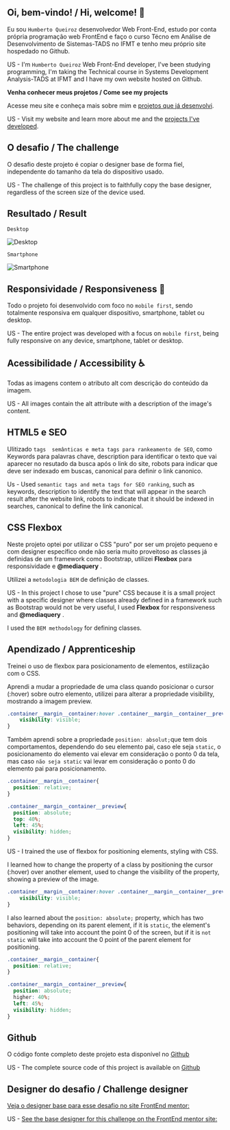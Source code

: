 ## Oi, bem-vindo! / Hi, welcome! 👋

Eu sou `Humberto Queiroz` desenvolvedor Web Front-End, estudo por conta própria programação web FrontEnd e faço o curso Técno em Análise de Desenvolvimento de Sistemas-TADS no IFMT e tenho meu próprio site hospedado no Github.

US - I'm `Humberto Queiroz` Web Front-End developer, I've been studying programming, I'm taking the Technical course in Systems Development Analysis-TADS at IFMT and I have my own website hosted on Github.

**Venha conhecer meus projetos / Come see my projects** 

Acesse meu site e conheça mais sobre mim e [projetos que já desenvolvi](https://humbertoqueiroz.github.io/).

US - Visit my website and learn more about me and the [projects I've developed](https://humbertoqueiroz.github.io/).

## O desafio / The challenge

O desafio deste projeto é copiar o designer base de forma fiel, independente do tamanho da tela do dispositivo usado.


US - The challenge of this project is to faithfully copy the base designer, regardless of the screen size of the device used.

## Resultado / Result

`Desktop`

![Desktop](./MeuProjetoDesktop.png)

`Smartphone`

![Smartphone](./MeuProjetoSmartphone.png)



## Responsividade / Responsiveness 📲

Todo o projeto foi desenvolvido com foco no `mobile first`, sendo totalmente responsiva em qualquer dispositivo, smartphone, tablet ou desktop. 

US - The entire project was developed with a focus on `mobile first`, being fully responsive on any device, smartphone, tablet or desktop.

## Acessibilidade / Accessibility ♿

Todas as imagens contem o atributo alt com descrição do conteúdo da imagem.

US - All images contain the alt attribute with a description of the image's content.

## HTML5 e SEO

Ulitizado `tags  semânticas e meta tags para rankeamento de SEO`, como Keywords para palavras chave, description para identificar o texto que vai aparecer no resutado da busca após o link do site, robots para indicar que deve ser indexado em buscas, canonical para definir o link canonico. 

Us - Used `semantic tags and meta tags for SEO ranking`, such as keywords, description to identify the text that will appear in the search result after the website link, robots to indicate that it should be indexed in searches, canonical to define the link canonical.

## CSS Flexbox

Neste projeto optei por utilizar o CSS "puro" por ser um projeto pequeno e com designer específico onde não seria muito proveitoso as classes já definidas de um framework como Bootstrap, utilizei **Flexbox** para responsividade e **@mediaquery** .

Utilizei a `metodologia BEM` de definição de classes. 

US - In this project I chose to use "pure" CSS because it is a small project with a specific designer where classes already defined in a framework such as Bootstrap would not be very useful, I used **Flexbox** for responsiveness and **@mediaquery** .

I used the `BEM methodology` for defining classes.

## Apendizado / Apprenticeship 

Treinei o uso de flexbox para posicionamento de elementos, estilização com o CSS.

Aprendi a mudar a propriedade de uma class quando posicionar o cursor (:hover) sobre outro elemento, utilizei para alterar a propriedade visibility, mostrando a imagem preview.

```css
.container__margin__container:hover .container__margin__container__preview{
    visibility: visible;
}
```

Também aprendi sobre a propriedade `position: absolut;`que tem dois comportamentos, dependendo do seu elemento pai, caso ele seja `static`, o posicionamento do elemento vai elevar em consideração o ponto 0 da tela, mas caso `não seja static` vai levar em consideração o ponto 0 do elemento pai para posicionamento.
  

  ```css
  .container__margin__container{
    position: relative;
}

.container__margin__container__preview{
    position: absolute;
    top: 40%;
    left: 45%;
    visibility: hidden;
}
```

US - I trained the use of flexbox for positioning elements, styling with CSS.

I learned how to change the property of a class by positioning the cursor (:hover) over another element, used to change the visibility of the property, showing a preview of the image.

```css
.container__margin__container:hover .container__margin__container__preview{
    visibility: visible;
}
```

I also learned about the `position: absolute;` property, which has two behaviors, depending on its parent element, if it is `static`, the element's positioning will take into account the point 0 of the screen, but if it is `not static` will take into account the 0 point of the parent element for positioning.
  

  ```css
  .container__margin__container{
    position: relative;
}

.container__margin__container__preview{
    position: absolute;
    higher: 40%;
    left: 45%;
    visibility: hidden;
}

```

## Github

O código fonte completo deste projeto esta disponível no [Github](https://github.com/HumbertoQueiroz/Cripto-FrontEndoMentor)

US - The complete source code of this project is available on [Github](https://github.com/HumbertoQueiroz/Cripto-FrontEndoMentor)


## Designer do desafio / Challenge designer

[Veja o designer base para esse desafio no site FrontEnd mentor:](https://www.frontendmentor.io/challenges/nft-preview-card-component-SbdUL_w0U)

US - [See the base designer for this challenge on the FrontEnd mentor site:](https://www.frontendmentor.io/challenges/nft-preview-card-component-SbdUL_w0U)